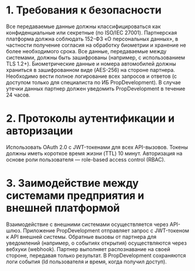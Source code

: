 # 1. Требования к безопасности

Все передаваемые данные должны классифицироваться как конфиденциальные или секретные (по ISO/IEC 27001).
Партнерская платформа должна соблюдать 152-ФЗ «О персональных данных», в частности получение согласия на обработку биометрии и хранение не более необходимого срока.
Все данные, передаваемые между системами, должны быть зашифрованы (например, с использованием TLS 1.2+).
Биометрические данные и номера автомобилей должны храниться в зашифрованном виде (AES-256) на стороне партнера.
Необходимо вести полное логирование всех запросов и ответов (с доступом только для специалиста по ИБ PropDevelopment).
В случае утечки данных партнер должен уведомить PropDevelopment в течение 24 часов.

# 2. Протоколы аутентификации и авторизации

Использовать OAuth 2.0 с JWT-токенами для всех API-вызовов.
Токены должны иметь короткое время жизни (TTL) 10 минут.
Авторизация на основе роли пользователя — role-based access control (RBAC).

# 3. Заимодействие между системами предприятия и внешней платформой

Взаимодействие с внешними системами осуществляется через API-шлюз.
Приложение PropDevelopment отправляет запрос с JWT-токеном к API внешней системы.
Обратные вызовы от партнера для уведомлений (например, о событиях открытия) осуществляются через вебхуки (webhook).
Партнер выполняет распознавание на своей стороне, передавая только результат.
В PropDevelopment сохраняются логи события (Id пользователя и время, когда получил доступ).